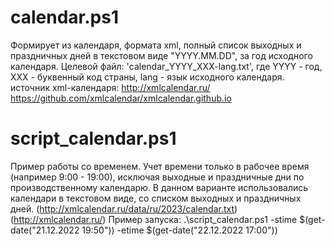 # calendar.ps1
Формирует из календаря, формата xml, полный список выходных и праздничных дней в текстовом виде "YYYY.MM.DD", за год исходного календаря.
Целевой файл: 'calendar_YYYY_XXX-lang.txt', где YYYY - год, XXX - буквенный код страны, lang - язык исходного календаря.
источник xml-календаря: http://xmlcalendar.ru/  https://github.com/xmlcalendar/xmlcalendar.github.io

# script_calendar.ps1
Пример работы со временем. Учет времени только в рабочее время (например 9:00 - 19:00), исключая выходные и праздничные дни по производственному календарю.
В данном варианте использовались календари в текстовом виде, со списком выходных и праздничных дней. (http://xmlcalendar.ru/data/ru/2023/calendar.txt) (http://xmlcalendar.ru/)
Пример запуска: .\script_calendar.ps1 -stime $(get-date("21.12.2022 19:50")) -etime $(get-date("22.12.2022 17:00"))
